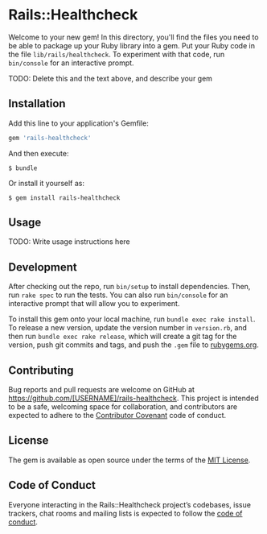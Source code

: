 # Rails::Healthcheck

Welcome to your new gem! In this directory, you'll find the files you need to be able to package up your Ruby library into a gem. Put your Ruby code in the file `lib/rails/healthcheck`. To experiment with that code, run `bin/console` for an interactive prompt.

TODO: Delete this and the text above, and describe your gem

## Installation

Add this line to your application's Gemfile:

```ruby
gem 'rails-healthcheck'
```

And then execute:

    $ bundle

Or install it yourself as:

    $ gem install rails-healthcheck

## Usage

TODO: Write usage instructions here

## Development

After checking out the repo, run `bin/setup` to install dependencies. Then, run `rake spec` to run the tests. You can also run `bin/console` for an interactive prompt that will allow you to experiment.

To install this gem onto your local machine, run `bundle exec rake install`. To release a new version, update the version number in `version.rb`, and then run `bundle exec rake release`, which will create a git tag for the version, push git commits and tags, and push the `.gem` file to [rubygems.org](https://rubygems.org).

## Contributing

Bug reports and pull requests are welcome on GitHub at https://github.com/[USERNAME]/rails-healthcheck. This project is intended to be a safe, welcoming space for collaboration, and contributors are expected to adhere to the [Contributor Covenant](http://contributor-covenant.org) code of conduct.

## License

The gem is available as open source under the terms of the [MIT License](https://opensource.org/licenses/MIT).

## Code of Conduct

Everyone interacting in the Rails::Healthcheck project’s codebases, issue trackers, chat rooms and mailing lists is expected to follow the [code of conduct](https://github.com/[USERNAME]/rails-healthcheck/blob/master/CODE_OF_CONDUCT.md).
